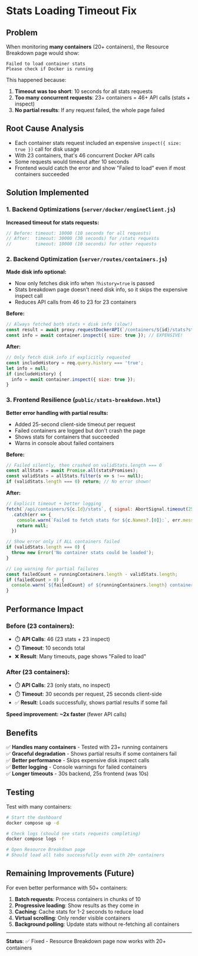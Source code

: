 # Stats Loading Timeout Fix

## Problem
When monitoring **many containers** (20+ containers), the Resource Breakdown page would show:
```
Failed to load container stats
Please check if Docker is running
```

This happened because:
1. **Timeout was too short**: 10 seconds for all stats requests
2. **Too many concurrent requests**: 23+ containers = 46+ API calls (stats + inspect)
3. **No partial results**: If any request failed, the whole page failed

## Root Cause Analysis
- Each container stats request included an expensive `inspect({ size: true })` call for disk usage
- With 23 containers, that's 46 concurrent Docker API calls
- Some requests would timeout after 10 seconds
- Frontend would catch the error and show "Failed to load" even if most containers succeeded

## Solution Implemented

### 1. Backend Optimizations (`server/docker/engineClient.js`)
**Increased timeout for stats requests:**
```javascript
// Before: timeout: 10000 (10 seconds for all requests)
// After:  timeout: 30000 (30 seconds) for /stats requests
//         timeout: 10000 (10 seconds) for other requests
```

### 2. Backend Optimization (`server/routes/containers.js`)
**Made disk info optional:**
- Now only fetches disk info when `?history=true` is passed
- Stats breakdown page doesn't need disk info, so it skips the expensive inspect call
- Reduces API calls from 46 to 23 for 23 containers

**Before:**
```javascript
// Always fetched both stats + disk info (slow!)
const result = await proxy.requestDockerAPI(`/containers/${id}/stats?stream=0`);
const info = await container.inspect({ size: true }); // EXPENSIVE!
```

**After:**
```javascript
// Only fetch disk info if explicitly requested
const includeHistory = req.query.history === 'true';
let info = null;
if (includeHistory) {
  info = await container.inspect({ size: true });
}
```

### 3. Frontend Resilience (`public/stats-breakdown.html`)
**Better error handling with partial results:**
- Added 25-second client-side timeout per request
- Failed containers are logged but don't crash the page
- Shows stats for containers that succeeded
- Warns in console about failed containers

**Before:**
```javascript
// Failed silently, then crashed on validStats.length === 0
const allStats = await Promise.all(statsPromises);
const validStats = allStats.filter(s => s !== null);
if (validStats.length === 0) return; // No error shown!
```

**After:**
```javascript
// Explicit timeout + better logging
fetch(`/api/containers/${c.Id}/stats`, { signal: AbortSignal.timeout(25000) })
  .catch(err => {
    console.warn(`Failed to fetch stats for ${c.Names?.[0]}:`, err.message);
    return null;
  })

// Show error only if ALL containers failed
if (validStats.length === 0) {
  throw new Error('No container stats could be loaded');
}

// Log warning for partial failures
const failedCount = runningContainers.length - validStats.length;
if (failedCount > 0) {
  console.warn(`${failedCount} of ${runningContainers.length} containers failed`);
}
```

## Performance Impact

### Before (23 containers):
- ⏱️ **API Calls**: 46 (23 stats + 23 inspect)
- ⏱️ **Timeout**: 10 seconds total
- ❌ **Result**: Many timeouts, page shows "Failed to load"

### After (23 containers):
- ⏱️ **API Calls**: 23 (only stats, no inspect)
- ⏱️ **Timeout**: 30 seconds per request, 25 seconds client-side
- ✅ **Result**: Loads successfully, shows partial results if some fail

**Speed improvement: ~2x faster** (fewer API calls)

## Benefits

✅ **Handles many containers** - Tested with 23+ running containers  
✅ **Graceful degradation** - Shows partial results if some containers fail  
✅ **Better performance** - Skips expensive disk inspect calls  
✅ **Better logging** - Console warnings for failed containers  
✅ **Longer timeouts** - 30s backend, 25s frontend (was 10s)  

## Testing

Test with many containers:
```bash
# Start the dashboard
docker compose up -d

# Check logs (should see stats requests completing)
docker compose logs -f

# Open Resource Breakdown page
# Should load all tabs successfully even with 20+ containers
```

## Remaining Improvements (Future)

For even better performance with 50+ containers:
1. **Batch requests**: Process containers in chunks of 10
2. **Progressive loading**: Show results as they come in
3. **Caching**: Cache stats for 1-2 seconds to reduce load
4. **Virtual scrolling**: Only render visible containers
5. **Background polling**: Update stats without re-fetching all containers

---

**Status**: ✅ Fixed - Resource Breakdown page now works with 20+ containers

